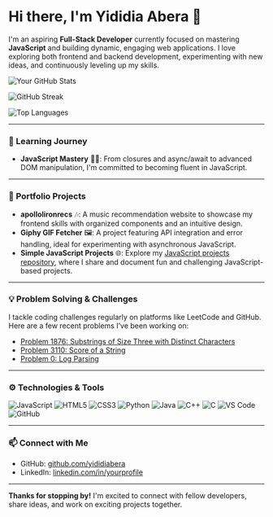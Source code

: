 # Hi there, I'm Yididia Abera 👋

I'm an aspiring **Full-Stack Developer** currently focused on mastering **JavaScript** and building dynamic, engaging web applications. I love exploring both frontend and backend development, experimenting with new ideas, and continuously leveling up my skills.

![Your GitHub Stats](https://github-readme-stats.vercel.app/api?username=yididiabera&show_icons=true&theme=radical)

![GitHub Streak](https://streak-stats.demolab.com/?user=yididiabera&theme=radical)

![Top Languages](https://github-readme-stats.vercel.app/api/top-langs/?username=yididiabera&layout=compact&theme=radical)

---

### 🌱 Learning Journey

- **JavaScript Mastery** 🧑‍💻: From closures and async/await to advanced DOM manipulation, I'm committed to becoming fluent in JavaScript.

---

### 🔭 Portfolio Projects

- **apollolironrecs** 🎶: A music recommendation website to showcase my frontend skills with organized components and an intuitive design.
- **Giphy GIF Fetcher** 🖼️: A project featuring API integration and error handling, ideal for experimenting with asynchronous JavaScript.
- **Simple JavaScript Projects** 🌐: Explore my [JavaScript projects repository](https://github.com/yourusername/Simple-JavaScript-Projects), where I share and document fun and challenging JavaScript-based projects.

---

### 💡 Problem Solving & Challenges

I tackle coding challenges regularly on platforms like LeetCode and GitHub. Here are a few recent problems I’ve been working on:

- [Problem 1876: Substrings of Size Three with Distinct Characters](link)
- [Problem 3110: Score of a String](link)
- [Problem 0: Log Parsing](link)

---

### ⚙️ Technologies & Tools

![JavaScript](https://img.shields.io/badge/-JavaScript-F7DF1E?style=flat-square&logo=javascript&logoColor=black)
![HTML5](https://img.shields.io/badge/-HTML5-E34F26?style=flat-square&logo=html5&logoColor=white)
![CSS3](https://img.shields.io/badge/-CSS3-1572B6?style=flat-square&logo=css3)
![Python](https://img.shields.io/badge/-Python-3776AB?style=flat-square&logo=python&logoColor=white)
![Java](https://img.shields.io/badge/-Java-007396?style=flat-square&logo=java&logoColor=white)
![C++](https://img.shields.io/badge/-C++-00599C?style=flat-square&logo=c%2B%2B&logoColor=white)
![C](https://img.shields.io/badge/-C-A8B9CC?style=flat-square&logo=c&logoColor=white)
![VS Code](https://img.shields.io/badge/-VS%20Code-007ACC?style=flat-square&logo=visual-studio-code)
![GitHub](https://img.shields.io/badge/-GitHub-181717?style=flat-square&logo=github)

---

### 📫 Connect with Me

- GitHub: [github.com/yididiabera](https://github.com/yididiabera)
- LinkedIn: [linkedin.com/in/yourprofile](https://www.linkedin.com/in/yididia-abera-a78276266/)

---

**Thanks for stopping by!** I'm excited to connect with fellow developers, share ideas, and work on exciting projects together.
